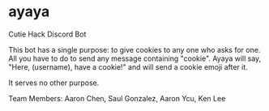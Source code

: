 # ayaya
Cutie Hack Discord Bot

This bot has a single purpose: to give cookies to any one who asks for one. All you have to do to send any message containing "cookie".
Ayaya will say, "Here, (username), have a cookie!" and will send a cookie emoji after it.

It serves no other purpose.

Team Members: Aaron Chen, Saul Gonzalez, Aaron Ycu, Ken Lee
